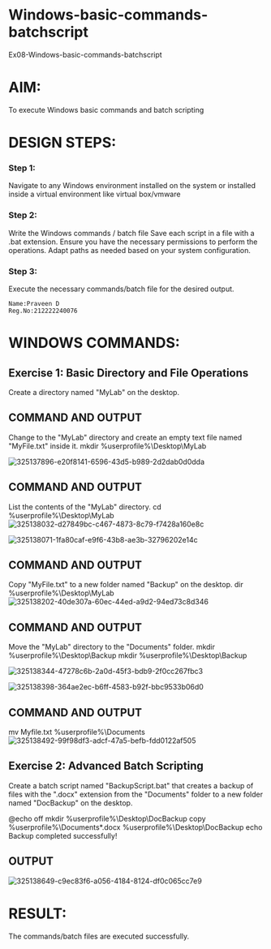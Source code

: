 # Windows-basic-commands-batchscript
Ex08-Windows-basic-commands-batchscript

# AIM:
To execute Windows basic commands and batch scripting

# DESIGN STEPS:

### Step 1:

Navigate to any Windows environment installed on the system or installed inside a virtual environment like virtual box/vmware 

### Step 2:

Write the Windows commands / batch file
Save each script in a file with a .bat extension.
Ensure you have the necessary permissions to perform the operations.
Adapt paths as needed based on your system configuration.
### Step 3:

Execute the necessary commands/batch file for the desired output. 

```
Name:Praveen D
Reg.No:212222240076
```

# WINDOWS COMMANDS:
## Exercise 1: Basic Directory and File Operations
Create a directory named "MyLab" on the desktop.


## COMMAND AND OUTPUT

Change to the "MyLab" directory and create an empty text file named "MyFile.txt" inside it.
mkdir %userprofile%\Desktop\MyLab

![325137896-e20f8141-6596-43d5-b989-2d2dab0d0dda](https://github.com/praveenmax55/Windows-basic-commands-batchscript/assets/113497509/6345840f-cb59-4f3b-94a5-a8fe65442b47)

## COMMAND AND OUTPUT

List the contents of the "MyLab" directory.
cd %userprofile%\Desktop\MyLab
![325138032-d27849bc-c467-4873-8c79-f7428a160e8c](https://github.com/praveenmax55/Windows-basic-commands-batchscript/assets/113497509/365605d2-1770-466e-bb1d-faca5cdff74f)

![325138071-1fa80caf-e9f6-43b8-ae3b-32796202e14c](https://github.com/praveenmax55/Windows-basic-commands-batchscript/assets/113497509/814771fe-9b57-4ec3-b7fb-183934426e5c)


## COMMAND AND OUTPUT

Copy "MyFile.txt" to a new folder named "Backup" on the desktop.
dir %userprofile%\Desktop\MyLab
![325138202-40de307a-60ec-44ed-a9d2-94ed73c8d346](https://github.com/praveenmax55/Windows-basic-commands-batchscript/assets/113497509/b6162c2f-e393-43b1-a667-f2ce69a92fc0)


## COMMAND AND OUTPUT

Move the "MyLab" directory to the "Documents" folder.
mkdir %userprofile%\Desktop\Backup
mkdir %userprofile%\Desktop\Backup

![325138344-47278c6b-2a0d-45f3-bdb9-2f0cc267fbc3](https://github.com/praveenmax55/Windows-basic-commands-batchscript/assets/113497509/369b7ae1-0483-4386-937e-d5073b91f591)

![325138398-364ae2ec-b6ff-4583-b92f-bbc9533b06d0](https://github.com/praveenmax55/Windows-basic-commands-batchscript/assets/113497509/bcdaf22e-2ef9-4729-a58a-7b359fc69474)



## COMMAND AND OUTPUT

mv Myfile.txt %userprofile%\Documents
![325138492-99f98df3-adcf-47a5-befb-fdd0122af505](https://github.com/praveenmax55/Windows-basic-commands-batchscript/assets/113497509/6d4f632f-a010-40cc-89d3-7f5c13d28dfd)


## Exercise 2: Advanced Batch Scripting
Create a batch script named "BackupScript.bat" that creates a backup of files with the ".docx" extension from the "Documents" folder to a new folder named "DocBackup" on the desktop.


@echo off
mkdir %userprofile%\Desktop\DocBackup
copy %userprofile%\Documents\*.docx %userprofile%\Desktop\DocBackup
echo Backup completed successfully!




## OUTPUT
![325138649-c9ec83f6-a056-4184-8124-df0c065cc7e9](https://github.com/praveenmax55/Windows-basic-commands-batchscript/assets/113497509/6ceecf3b-a7d0-4e6e-b34a-740e9bba8ac2)



# RESULT:
The commands/batch files are executed successfully.
